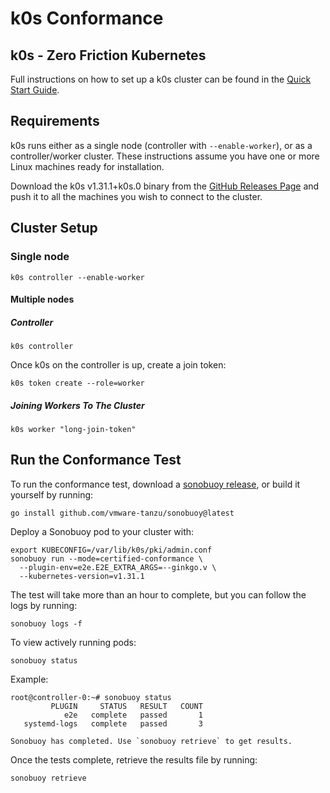 # k0s Conformance

## k0s - Zero Friction Kubernetes

Full instructions on how to set up a k0s cluster can be found in the [Quick
Start Guide].

[Quick Start Guide]: https://docs.k0sproject.io/v1.31.1+k0s.0/install/

## Requirements

k0s runs either as a single node (controller with `--enable-worker`), or as a
controller/worker cluster. These instructions assume you have one or more Linux
machines ready for installation.

Download the k0s v1.31.1+k0s.0 binary from the [GitHub Releases Page] and push
it to all the machines you wish to connect to the cluster.

[GitHub Releases Page]: https://github.com/k0sproject/k0s/releases/tag/v1.31.1+k0s.0

## Cluster Setup

### Single node

```console
k0s controller --enable-worker
```

#### Multiple nodes

##### Controller

```console
k0s controller
```

Once k0s on the controller is up, create a join token:

```console
k0s token create --role=worker
```

##### Joining Workers To The Cluster

```console
k0s worker "long-join-token"
```

## Run the Conformance Test

To run the conformance test, download a [sonobuoy release], or build it yourself
by running:

```console
go install github.com/vmware-tanzu/sonobuoy@latest
```

Deploy a Sonobuoy pod to your cluster with:

```console
export KUBECONFIG=/var/lib/k0s/pki/admin.conf
sonobuoy run --mode=certified-conformance \
  --plugin-env=e2e.E2E_EXTRA_ARGS=--ginkgo.v \
  --kubernetes-version=v1.31.1
```

The test will take more than an hour to complete, but you can follow the logs by running:

```console
sonobuoy logs -f
```

To view actively running pods:

```console
sonobuoy status
```

Example:

```console
root@controller-0:~# sonobuoy status
         PLUGIN     STATUS   RESULT   COUNT
            e2e   complete   passed       1
   systemd-logs   complete   passed       3

Sonobuoy has completed. Use `sonobuoy retrieve` to get results.
```

Once the tests complete, retrieve the results file by running:

```console
sonobuoy retrieve
```

[sonobuoy release]: https://github.com/vmware-tanzu/sonobuoy/releases
